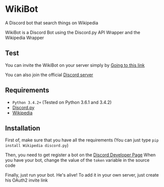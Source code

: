 # WikiBot
A Discord bot that search things on Wikipedia

WikiBot is a Discord Bot using the Discord.py API Wrapper and the Wikipedia Wrapper

## Test

You can invite the WikiBot on your server simply by [Going to this link](https://discordapp.com/api/oauth2/authorize?client_id=313646227394920448&scope=bot&permissions=0)

You can also join the official [Discord server](https://discord.gg/9M8rMe6)

## Requirements

- `Python 3.4.2+` (Tested on Python 3.6.1 and 3.4.2)
- [Discord.py](https://github.com/Rapptz/discord.py)
- [Wikipedia](https://github.com/goldsmith/Wikipedia)

## Installation

First of, make sure that you have all the requirements
(You can just type `pip install Wikipedia discord.py`)

Then, you need to get register a bot on the [Discord Developer Page](https://discordapp.com/developers/applications/me)
When you have your bot, change the value of the `token` variable in the source code

Finally, just run your bot. He's alive!
To add it in your own server, just create his OAuth2 invite link
